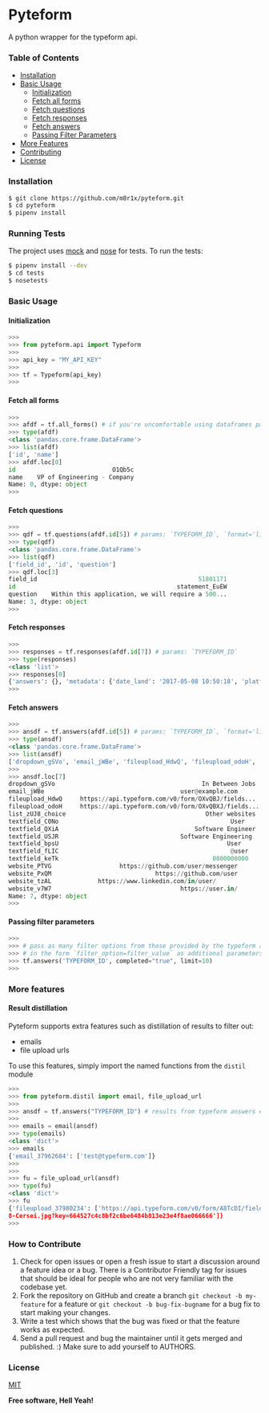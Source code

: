 # Pyteform

A python wrapper for the typeform api.

### Table of Contents

* [Installation](#installation)
* [Basic Usage](#basic-usage)
	* [Initialization](#initialization)
	* [Fetch all forms](#fetch-all-forms)
	* [Fetch questions](#fetch-questions)
	* [Fetch responses](#fetch-resposes)
	* [Fetch answers](#fetch-answers)
	* [Passing Filter Parameters](#passing-filter-parameters)
* [More Features](#more-features)
* [Contributing](#how-to-contribute)
* [License](#license)

### Installation

```sh
$ git clone https://github.com/m8r1x/pyteform.git
$ cd pyteform
$ pipenv install

```

### Running Tests

The project uses [mock] and [nose] for tests.
To run the tests:
```sh
$ pipenv install --dev
$ cd tests
$ nosetests 
```

### Basic Usage

#### Initialization

```python
>>>
>>> from pyteform.api import Typeform
>>>
>>> api_key = "MY_API_KEY"
>>>
>>> tf = Typeform(api_key)
>>>
```

#### Fetch all forms

```python
>>>
>>> afdf = tf.all_forms() # if you're uncomfortable using dataframes pass param `format='list'` to change return type to list
>>> type(afdf)
<class 'pandas.core.frame.DataFrame'>
>>> list(afdf)
['id', 'name']
>>> afdf.loc[0]
id                           O1Qb5c
name    VP of Engineering - Company
Name: 0, dtype: object
>>>
```

#### Fetch questions

```python
>>>
>>> qdf = tf.questions(afdf.id[5]) # params: `TYPEFORM_ID`, `format='list'`(optional)
>>> type(qdf)
<class 'pandas.core.frame.DataFrame'>
>>> list(qdf)
['field_id', 'id', 'question']
>>> qdf.loc[3]
field_id                                             51801171
id                                             statement_EuEW
question    Within this application, we will require a 500...
Name: 3, dtype: object
>>>
```

#### Fetch responses

```python
>>>
>>> responses = tf.responses(afdf.id[7]) # params: `TYPEFORM_ID`
>>> type(responses)
<class 'list'>
>>> responses[0]
{'answers': {}, 'metadata': {'date_land': '2017-05-08 10:50:18', 'platform': 'other', 'referer': 'https://example.typeform.com/to/LYIEaV', 'network_id': '0a73a1c880', 'user_agent': 'Mozilla/5.0 (Macintosh; Intel Mac OS X 10_12_4) AppleWebKit/603.1.30 (KHTML, like Gecko) Version/10.1 Safari/603.1.30', 'date_submit': '0001-01-01 00:00:00', 'browser': 'default'}, 'completed': '0', 'token': 'df7024df014c95108987ec4823a9a0b1', 'hidden': []}
>>>
```

#### Fetch answers

```python
>>>
>>> ansdf = tf.answers(afdf.id[5]) # params: `TYPEFORM_ID`, `format='list'`(optional)
>>> type(ansdf)
<class 'pandas.core.frame.DataFrame'>
>>> list(ansdf)
['dropdown_gSVo', 'email_jWBe', 'fileupload_HdwQ', 'fileupload_odoH', 'list_zUJ8_choice', 'textfield_C0No', 'textfield_QXiA', 'textfield_USJR', 'textfield_bpsU', 'textfield_fLIC', 'textfield_keTk', 'website_PTVG', 'website_PxQM', 'website_tzAL', 'website_v7W7']
>>>
>>> ansdf.loc[7]
dropdown_gSVo                                         In Between Jobs
email_jWBe                                      user@example.com
fileupload_HdwQ     https://api.typeform.com/v0/form/OXvQBJ/fields...
fileupload_odoH     https://api.typeform.com/v0/form/OXvQBXJ/fields...
list_zUJ8_choice                                       Other websites
textfield_C0No                                                User
textfield_QXiA                                      Software Engineer
textfield_USJR                                  Software Engineering
textfield_bpsU                                               User
textfield_fLIC                                                @user
textfield_keTk                                           0000000000
website_PTVG                   https://github.com/user/messenger
website_PxQM                             https://github.com/user
website_tzAL             https://www.linkedin.com/in/user/
website_v7W7                                    https://user.in/
Name: 7, dtype: object
>>>
```

#### Passing filter parameters

```python
>>>
>>> # pass as many filter options from those provided by the typeform api
>>> # in the form `filter_option=filter_value` as additional parameters
>>> tf.answers('TYPEFORM_ID', completed="true", limit=10)
>>>
```

### More features

#### Result distillation
Pyteform supports extra features such as distillation of results to filter out:
- emails
- file upload urls

To use this features, simply import the named functions from the `distil` module

```python
>>> 
>>> from pyteform.distil import email, file_upload_url
>>> 
>>> ansdf = tf.answers("TYPEFORM_ID") # results from typeform answers extraction
>>> 
>>> emails = email(ansdf)
>>> type(emails)
<class 'dict'>
>>> emails
{'email_37962684': ['test@typeform.com']}
>>> 
>>> 
>>> fu = file_upload_url(ansdf)
>>> type(fu)
<class 'dict'>
>>> fu
{'fileupload_37980234': ['https://api.typeform.com/v0/form/A8TcDI/fields/37980234/blob/c82215948b7
8-Cersei.jpg?key=664527c4c8bf2c6be6484b813e23e4f8ae066666']}
>>> 

```

### How to Contribute

1. Check for open issues or open a fresh issue to start a discussion around a feature idea or a bug. There is a Contributor Friendly tag for issues that should be ideal for people who are not very familiar with the codebase yet.
2. Fork the repository on GitHub and create a branch `git checkout -b my-feature` for a feature or `git checkout -b bug-fix-bugname` for a bug fix to start making your changes.
3. Write a test which shows that the bug was fixed or that the feature works as expected.
4. Send a pull request and bug the maintainer until it gets merged and published. :) Make sure to add yourself to AUTHORS.

### License

[MIT](https://opensource.org/licenses/MIT)

**Free software, Hell Yeah!**

[mock]: <https://github.com/testing-cabal/mock>
[nose]: <https://github.com/nose-devs/nose>
[pandas]: <https://github.com/pandas-dev/pandas>